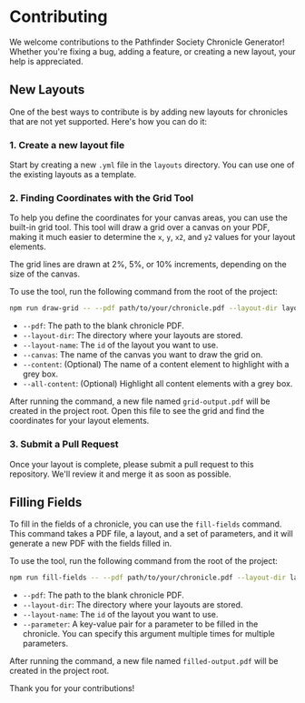 # Contributing

We welcome contributions to the Pathfinder Society Chronicle Generator! Whether you're fixing a bug, adding a feature, or creating a new layout, your help is appreciated.

## New Layouts

One of the best ways to contribute is by adding new layouts for chronicles that are not yet supported. Here's how you can do it:

### 1. Create a new layout file

Start by creating a new `.yml` file in the `layouts` directory. You can use one of the existing layouts as a template.

### 2. Finding Coordinates with the Grid Tool

To help you define the coordinates for your canvas areas, you can use the built-in grid tool. This tool will draw a grid over a canvas on your PDF, making it much easier to determine the `x`, `y`, `x2`, and `y2` values for your layout elements.

The grid lines are drawn at 2%, 5%, or 10% increments, depending on the size of the canvas.

To use the tool, run the following command from the root of the project:

```bash
npm run draw-grid -- --pdf path/to/your/chronicle.pdf --layout-dir layouts --layout-name <layout_name> --canvas <canvas_name> [--content <content_name> | --all-content]
```

-   `--pdf`: The path to the blank chronicle PDF.
-   `--layout-dir`: The directory where your layouts are stored.
-   `--layout-name`: The `id` of the layout you want to use.
-   `--canvas`: The name of the canvas you want to draw the grid on.
-   `--content`: (Optional) The name of a content element to highlight with a grey box.
-   `--all-content`: (Optional) Highlight all content elements with a grey box.

After running the command, a new file named `grid-output.pdf` will be created in the project root. Open this file to see the grid and find the coordinates for your layout elements.

### 3. Submit a Pull Request

Once your layout is complete, please submit a pull request to this repository. We'll review it and merge it as soon as possible.

## Filling Fields

To fill in the fields of a chronicle, you can use the `fill-fields` command. This command takes a PDF file, a layout, and a set of parameters, and it will generate a new PDF with the fields filled in.

To use the tool, run the following command from the root of the project:

```bash
npm run fill-fields -- --pdf path/to/your/chronicle.pdf --layout-dir layouts --layout-name <layout_name> --parameter <key=value> --parameter <key2=value2>
```

-   `--pdf`: The path to the blank chronicle PDF.
-   `--layout-dir`: The directory where your layouts are stored.
-   `--layout-name`: The `id` of the layout you want to use.
-   `--parameter`: A key-value pair for a parameter to be filled in the chronicle. You can specify this argument multiple times for multiple parameters.

After running the command, a new file named `filled-output.pdf` will be created in the project root.

Thank you for your contributions!
